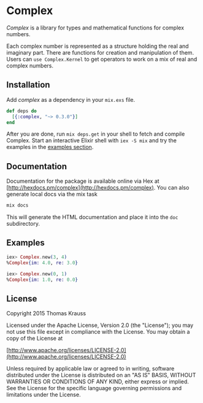 # Complex

*Complex* is a library for types and mathematical functions for complex
numbers.

Each complex number is represented as a structure holding the real and
imaginary part.  There are functions for creation and manipulation of
them. Users can `use Complex.Kernel` to get operators to work on a mix
of real and complex numbers.

## Installation

Add *complex* as a dependency in your `mix.exs` file.

```elixir
def deps do
  [{:complex, "~> 0.3.0"}]
end
```

After you are done, run `mix deps.get` in your shell to fetch and compile
Complex. Start an interactive Elixir shell with `iex -S mix` and try the examples
in the [examples section](#examples).

## Documentation

Documentation for the package is available online via Hex at
[http://hexdocs.pm/complex](http://hexdocs.pm/complex).  You can also generate
local docs via the mix task

```elixir
mix docs
```

This will generate the HTML documentation and place it into the `doc` subdirectory.

## Examples

```elixir
iex> Complex.new(3, 4)
%Complex{im: 4.0, re: 3.0}

iex> Complex.new(0, 1)
%Complex{im: 1.0, re: 0.0}
```

## License

   Copyright 2015 Thomas Krauss

   Licensed under the Apache License, Version 2.0 (the "License");
   you may not use this file except in compliance with the License.
   You may obtain a copy of the License at

[http://www.apache.org/licenses/LICENSE-2.0](http://www.apache.org/licenses/LICENSE-2.0)

   Unless required by applicable law or agreed to in writing, software
   distributed under the License is distributed on an "AS IS" BASIS,
   WITHOUT WARRANTIES OR CONDITIONS OF ANY KIND, either express or implied.
   See the License for the specific language governing permissions and
   limitations under the License.
